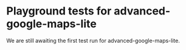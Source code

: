 # Playground tests for advanced-google-maps-lite
We are still awaiting the first test run for advanced-google-maps-lite.
